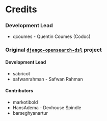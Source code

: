# Credits

### Development Lead

* qcoumes - Quentin Coumes (Codoc)

### Original [`django-opensearch-dsl`](https://github.com/qcoumes/django-opensearch-dsl) project

#### Development Lead

* sabricot
* safwanrahman - Safwan Rahman

#### Contributors

* markotibold
* HansAdema - Devhouse Spindle
* barseghyanartur
